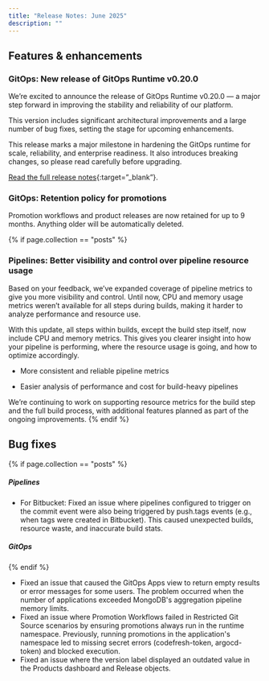 ```yaml
---
title: "Release Notes: June 2025"
description: ""
---
```

## Features & enhancements

### GitOps: New release of GitOps Runtime v0.20.0

We’re excited to announce the release of GitOps Runtime v0.20.0 — a major step forward in improving the stability and reliability of our platform.

This version includes significant architectural improvements and a large number of bug fixes, setting the stage for upcoming enhancements. 

This release marks a major milestone in hardening the GitOps runtime for scale, reliability, and enterprise readiness. It also introduces breaking changes, so please read carefully before upgrading.

[Read the full release notes](https://github.com/codefresh-io/gitops-runtime-helm/releases/tag/0.20.0){:target=”\_blank”}.

### GitOps: Retention policy for promotions

Promotion workflows and product releases are now retained for up to 9 months. Anything older will be automatically deleted.

{% if page.collection == "posts" %}
### Pipelines: Better visibility and control over pipeline resource usage

Based on your feedback, we’ve expanded coverage of pipeline metrics to give you more visibility and control. Until now, CPU and memory usage metrics weren’t available for all steps during builds, making it harder to analyze performance and resource use.

With this update, all steps within builds, except the build step itself, now include CPU and memory metrics. This gives you clearer insight into how your pipeline is performing, where the resource usage is going, and how to optimize accordingly.

* More consistent and reliable pipeline metrics

* Easier analysis of performance and cost for build-heavy pipelines

We’re continuing to work on supporting resource metrics for the build step and the full build process, with additional features planned as part of the ongoing improvements.
{% endif %}

## Bug fixes
{% if page.collection == "posts" %}
##### Pipelines
* For Bitbucket: Fixed an issue where pipelines configured to trigger on the commit event were also being triggered by push.tags events (e.g., when tags were created in Bitbucket). This caused unexpected builds, resource waste, and inaccurate build stats.

##### GitOps
{% endif %}
* Fixed an issue that caused the GitOps Apps view to return empty results or error messages for some users. The problem occurred when the number of applications exceeded MongoDB's aggregation pipeline memory limits.
* Fixed an issue where Promotion Workflows failed in Restricted Git Source scenarios by ensuring promotions always run in the runtime namespace. Previously, running promotions in the application's namespace led to missing secret errors (codefresh-token, argocd-token) and blocked execution.
* Fixed an issue where the version label displayed an outdated value in the Products dashboard and Release objects.
